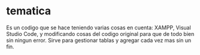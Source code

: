 # tematica
Es un codigo que se hace teniendo varias cosas en cuenta: XAMPP, Visual Studio Code, y modificando cosas del codigo original para que de todo bien sin ningun error.
Sirve para gestionar tablas y agregar cada vez mas sin un fin.
